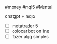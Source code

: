 #money #mql5 #Mental 

chatgpt + mql5


- [ ] metatrader 5
- [ ] colocar bot on line
- [ ] fazer algg simples